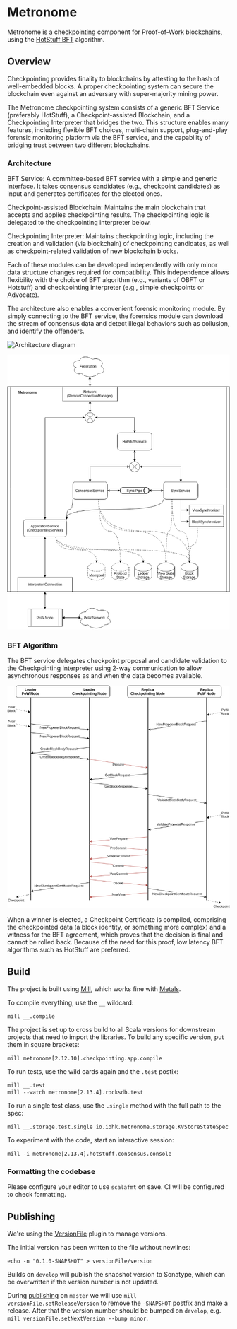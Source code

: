 # Metronome

Metronome is a checkpointing component for Proof-of-Work blockchains, using the [HotStuff BFT](https://arxiv.org/pdf/1803.05069.pdf) algorithm.

## Overview
Checkpointing provides finality to blockchains by attesting to the hash of well-embedded blocks. A proper checkpointing system can secure the blockchain even against an adversary with super-majority mining power.

The Metronome checkpointing system consists of a generic BFT Service (preferably HotStuff), a Checkpoint-assisted Blockchain, and a Checkpointing Interpreter that bridges the two. This structure enables many features, including flexible BFT choices, multi-chain support, plug-and-play forensic monitoring platform via the BFT service, and the capability of bridging trust between two different blockchains.

### Architecture

BFT Service: A committee-based BFT service with a simple and generic interface. It takes consensus candidates (e.g., checkpoint candidates) as input and generates certificates for the elected ones.

Checkpoint-assisted Blockchain: Maintains the main blockchain that accepts and applies checkpointing results. The checkpointing logic is delegated to the checkpointing interpreter below.

Checkpointing Interpreter: Maintains checkpointing logic, including the creation and validation (via blockchain) of checkpointing candidates, as well as checkpoint-related validation of new blockchain blocks.

Each of these modules can be developed independently with only minor data structure changes required for compatibility. This independence allows flexibility with the choice of BFT algorithm (e.g., variants of OBFT or Hotstuff) and checkpointing interpreter (e.g., simple checkpoints or Advocate).

The architecture also enables a convenient forensic monitoring module. By simply connecting to the BFT service, the forensics module can download the stream of consensus data and detect illegal behaviors such as collusion, and identify the offenders.

![Architecture diagram](docs/architecture.png)

![Component diagram](docs/components.png)

### BFT Algorithm

The BFT service delegates checkpoint proposal and candidate validation to the Checkpointing Interpreter using 2-way communication to allow asynchronous responses as and when the data becomes available.

![Algorithm diagram](docs/master-based.png)

When a winner is elected, a Checkpoint Certificate is compiled, comprising the checkpointed data (a block identity, or something more complex) and a witness for the BFT agreement, which proves that the decision is final and cannot be rolled back. Because of the need for this proof, low latency BFT algorithms such as HotStuff are preferred.


## Build

The project is built using [Mill](https://github.com/com-lihaoyi/mill), which works fine with [Metals](https://scalameta.org/metals/docs/build-tools/mill.html).

To compile everything, use the `__` wildcard:

```console
mill __.compile
```

The project is set up to cross build to all Scala versions for downstream projects that need to import the libraries. To build any specific version, put them in square brackets:

```console
mill metronome[2.12.10].checkpointing.app.compile
```

To run tests, use the wild cards again and the `.test` postix:

```console
mill __.test
mill --watch metronome[2.13.4].rocksdb.test
```

To run a single test class, use the `.single` method with the full path to the spec:

```console
mill __.storage.test.single io.iohk.metronome.storage.KVStoreStateSpec
```

To experiment with the code, start an interactive session:

```console
mill -i metronome[2.13.4].hotstuff.consensus.console
```

### Formatting the codebase

Please configure your editor to use `scalafmt` on save. CI will be configured to check formatting.


## Publishing

We're using the [VersionFile](https://com-lihaoyi.github.io/mill/page/contrib-modules.html#version-file) plugin to manage versions.

The initial version has been written to the file without newlines:
```console
echo -n "0.1.0-SNAPSHOT" > versionFile/version
```

Builds on `develop` will publish the snapshot version to Sonatype, which can be overwritten if the version number is not updated.

During [publishing](https://com-lihaoyi.github.io/mill/page/common-project-layouts.html#publishing) on `master` we will use `mill versionFile.setReleaseVersion` to remove the `-SNAPSHOT` postfix and make a release. After that the version number should be bumped on `develop`, e.g. `mill versionFile.setNextVersion --bump minor`.
